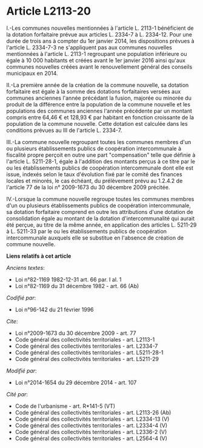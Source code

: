 # Article L2113-20

I.-Les communes nouvelles mentionnées à l'article L. 2113-1 bénéficient de la dotation forfaitaire prévue aux articles L.
2334-7 à L. 2334-12. Pour une durée de trois ans à compter du 1er janvier 2014, les dispositions prévues à l'article L.
2334-7-3 ne s'appliquent pas aux communes nouvelles mentionnées à l'article L. 2113-1 regroupant une population inférieure ou
égale à 10 000 habitants et créées avant le 1er janvier 2016 ainsi qu'aux communes nouvelles créées avant le renouvellement
général des conseils municipaux en 2014. 

II.-La première année de la création de la commune nouvelle, sa dotation forfaitaire est égale à la somme des dotations
forfaitaires versées aux communes anciennes l'année précédant la fusion, majorée ou minorée du produit de la différence entre
la population de la commune nouvelle et les populations des communes anciennes l'année précédente par un montant compris
entre 64,46 € et 128,93 € par habitant en fonction croissante de la population de la commune nouvelle. Cette dotation est
calculée dans les conditions prévues au III de l'article L. 2334-7. 

III.-La commune nouvelle regroupant toutes les communes membres d'un ou plusieurs établissements publics de coopération
intercommunale à fiscalité propre perçoit en outre une part "compensation" telle que définie à l'article L. 5211-28-1, égale
à l'addition des montants perçus à ce titre par le ou les établissements publics de coopération intercommunale dont elle est
issue, indexés selon le taux d'évolution fixé par le comité des finances locales et minorés, le cas échéant, du prélèvement
prévu au 1.2.4.2 de l'article 77 de la loi n° 2009-1673 du 30 décembre 2009 précitée. 

IV.-Lorsque la commune nouvelle regroupe toutes les communes membres d'un ou plusieurs établissements publics de coopération
intercommunale, sa dotation forfaitaire comprend en outre les attributions d'une dotation de consolidation égale au montant
de la dotation d'intercommunalité qui aurait été perçue, au titre de la même année, en application des articles L. 5211-29 à
L. 5211-33 par le ou les établissements publics de coopération intercommunale auxquels elle se substitue en l'absence de
création de commune nouvelle.

**Liens relatifs à cet article**

_Anciens textes_:

  - Loi n°82-1169 1982-12-31 art. 66 par. I al. 1
  - Loi n°82-1169 du 31 décembre 1982 - art. 66 (Ab)

_Codifié par_:

  - Loi n°96-142 du 21 février 1996

_Cite_:

  - Loi n°2009-1673 du 30 décembre 2009 - art. 77
  - Code général des collectivités territoriales - art. L2113-1
  - Code général des collectivités territoriales - art. L2334-7
  - Code général des collectivités territoriales - art. L5211-28-1
  - Code général des collectivités territoriales - art. L5211-29

_Modifié par_:

  - Loi n°2014-1654 du 29 décembre 2014 - art. 107

_Cité par_:

  - Code de l'urbanisme - art. R*141-5 (VT)
  - Code général des collectivités territoriales - art. L2113-26 (Ab)
  - Code général des collectivités territoriales - art. L2334-13 (V)
  - Code général des collectivités territoriales - art. L2334-4 (V)
  - Code général des collectivités territoriales - art. L2336-2 (V)
  - Code général des collectivités territoriales - art. L2564-4 (V)

